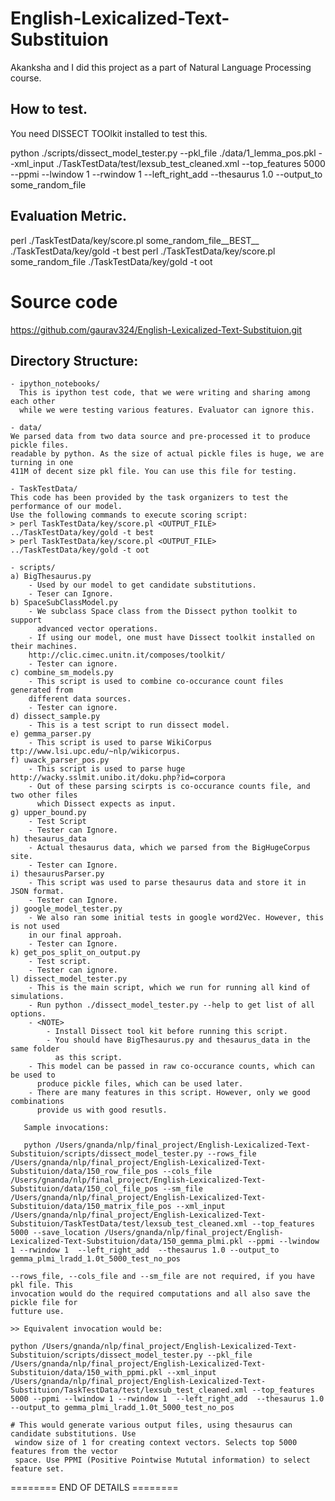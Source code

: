 English-Lexicalized-Text-Substituion
====================================

Akanksha and I did this project as a part of Natural Language Processing course.

## How to test.
You need DISSECT TOOlkit installed to test this.

python ./scripts/dissect_model_tester.py --pkl_file ./data/1_lemma_pos.pkl --xml_input ./TaskTestData/test/lexsub_test_cleaned.xml --top_features 5000 --ppmi --lwindow 1 --rwindow 1  --left_right_add  --thesaurus 1.0 --output_to some_random_file

## Evaluation Metric.
perl ./TaskTestData/key/score.pl some_random_file__BEST__ ./TaskTestData/key/gold -t best
perl ./TaskTestData/key/score.pl some_random_file ./TaskTestData/key/gold -t oot

# Source code 
https://github.com/gaurav324/English-Lexicalized-Text-Substituion.git
## Directory Structure:
    - ipython_notebooks/
      This is ipython test code, that we were writing and sharing among each other
      while we were testing various features. Evaluator can ignore this.

    - data/
    We parsed data from two data source and pre-processed it to produce pickle files.
    readable by python. As the size of actual pickle files is huge, we are turning in one
    411M of decent size pkl file. You can use this file for testing.

    - TaskTestData/
    This code has been provided by the task organizers to test the performance of our model.
    Use the following commands to execute scoring script:
    > perl TaskTestData/key/score.pl <OUTPUT_FILE> ../TaskTestData/key/gold -t best
    > perl TaskTestData/key/score.pl <OUTPUT_FILE> ../TaskTestData/key/gold -t oot

    - scripts/
    a) BigThesaurus.py
        - Used by our model to get candidate substitutions.
        - Teser can Ignore.
    b) SpaceSubClassModel.py
        - We subclass Space class from the Dissect python toolkit to support
          advanced vector operations.
        - If using our model, one must have Dissect toolkit installed on their machines.
        http://clic.cimec.unitn.it/composes/toolkit/
        - Tester can ignore.
    c) combine_sm_models.py
        - This script is used to combine co-occurance count files generated from
        different data sources.
        - Tester can ignore.
    d) dissect_sample.py
        - This is a test script to run dissect model.
    e) gemma_parser.py
        - This script is used to parse WikiCorpus ttp://www.lsi.upc.edu/~nlp/wikicorpus.
    f) uwack_parser_pos.py
        - This script is used to parse huge http://wacky.sslmit.unibo.it/doku.php?id=corpora
        - Out of these parsing scirpts is co-occurance counts file, and two other files
          which Dissect expects as input.
    g) upper_bound.py
        - Test Script
        - Tester can Ignore.
    h) thesaurus_data
        - Actual thesaurus data, which we parsed from the BigHugeCorpus site.
        - Tester can Ignore.
    i) thesaurusParser.py
        - This script was used to parse thesaurus data and store it in JSON format.
        - Tester can Ignore.
    j) google_model_tester.py
        - We also ran some initial tests in google word2Vec. However, this is not used
        in our final approah.
        - Tester can Ignore.
    k) get_pos_split_on_output.py
        - Test script.
        - Tester can ignore.
    l) dissect_model_tester.py
        - This is the main script, which we run for running all kind of simulations.
        - Run python ./dissect_model_tester.py --help to get list of all options.
        - <NOTE>
            - Install Dissect tool kit before running this script.
            - You should have BigThesaurus.py and thesaurus_data in the same folder
              as this script.
        - This model can be passed in raw co-occurance counts, which can be used to 
          produce pickle files, which can be used later.
        - There are many features in this script. However, only we good combinations 
          provide us with good resutls.

       Sample invocations:

       python /Users/gnanda/nlp/final_project/English-Lexicalized-Text-Substituion/scripts/dissect_model_tester.py --rows_file /Users/gnanda/nlp/final_project/English-Lexicalized-Text-Substituion/data/150_row_file_pos --cols_file /Users/gnanda/nlp/final_project/English-Lexicalized-Text-Substituion/data/150_col_file_pos --sm_file /Users/gnanda/nlp/final_project/English-Lexicalized-Text-Substituion/data/150_matrix_file_pos --xml_input /Users/gnanda/nlp/final_project/English-Lexicalized-Text-Substituion/TaskTestData/test/lexsub_test_cleaned.xml --top_features 5000 --save_location /Users/gnanda/nlp/final_project/English-Lexicalized-Text-Substituion/data/150_gemma_plmi.pkl --ppmi --lwindow 1 --rwindow 1  --left_right_add  --thesaurus 1.0 --output_to gemma_plmi_lradd_1.0t_5000_test_no_pos

    --rows_file, --cols_file and --sm_file are not required, if you have pkl file. This 
    invocation would do the required computations and all also save the pickle file for 
    futture use.

    >> Equivalent invocation would be:

    python /Users/gnanda/nlp/final_project/English-Lexicalized-Text-Substituion/scripts/dissect_model_tester.py --pkl_file /Users/gnanda/nlp/final_project/English-Lexicalized-Text-Substituion/data/150_with_ppmi.pkl --xml_input /Users/gnanda/nlp/final_project/English-Lexicalized-Text-Substituion/TaskTestData/test/lexsub_test_cleaned.xml --top_features 5000 --ppmi --lwindow 1 --rwindow 1  --left_right_add  --thesaurus 1.0 --output_to gemma_plmi_lradd_1.0t_5000_test_no_pos

    # This would generate various output files, using thesaurus can candidate substitutions. Use 
     window size of 1 for creating context vectors. Selects top 5000 features from the vector
     space. Use PPMI (Positive Pointwise Mututal information) to select feature set.

======== END OF DETAILS ========
